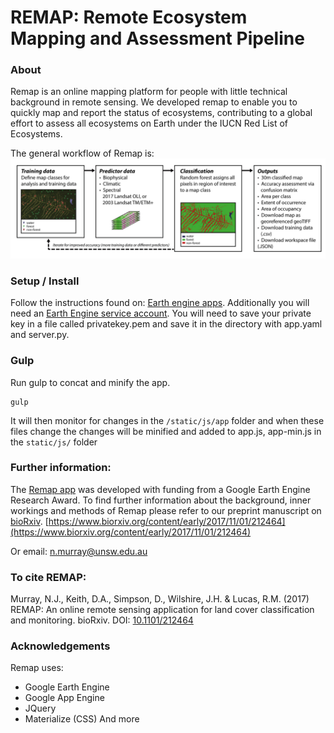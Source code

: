 # REMAP: Remote Ecosystem Mapping and Assessment Pipeline

### About
Remap is an online mapping platform for people with little technical background in remote sensing. We developed remap to enable you to quickly map and report the status of ecosystems, contributing to a global effort to assess all ecosystems on Earth under the IUCN Red List of Ecosystems.

The general workflow of Remap is:
![alt tag](https://github.com/REMAPApp/REMAP/blob/master/static/images/WorkFlow-01.png)

### Setup / Install
Follow the instructions found on: [Earth engine apps](https://developers.google.com/earth-engine/app_engine_intro).
Additionally you will need an [Earth Engine service account](https://developers.google.com/earth-engine/service_account).
You will need to save your private key in a file called privatekey.pem and save it in the directory with app.yaml and server.py.

### Gulp
Run gulp to concat and minify the app.

```{js}
gulp
```
It will then monitor for changes in the `/static/js/app` folder and when these files change the changes will be minified and added to app.js, app-min.js in the `static/js/` folder

### Further information:
The [Remap app](https://remap-app.org/) was developed with funding from a Google Earth Engine Research Award. To find further information about the background, inner workings and methods of Remap please refer to our preprint manuscript on [bioRxiv](https://www.biorxiv.org/content/early/2017/11/01/212464).
[https://www.biorxiv.org/content/early/2017/11/01/212464](https://www.biorxiv.org/content/early/2017/11/01/212464)

Or email: n.murray@unsw.edu.au

### To cite REMAP:
Murray, N.J., Keith, D.A., Simpson, D., Wilshire, J.H. & Lucas, R.M. (2017) REMAP: An online remote sensing application for land cover classification and monitoring. bioRxiv. DOI: [10.1101/212464](https://www.biorxiv.org/content/early/2017/11/01/212464)

### Acknowledgements
Remap uses:
* Google Earth Engine
* Google App Engine
* JQuery
* Materialize (CSS)
And more

